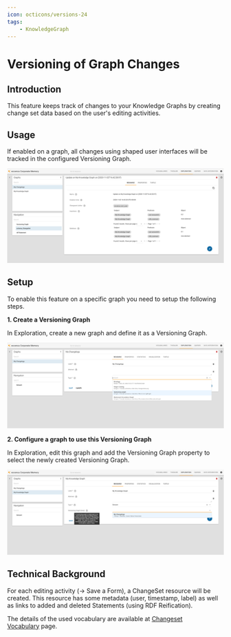 ```yaml
---
icon: octicons/versions-24
tags:
    - KnowledgeGraph
---
```

# Versioning of Graph Changes

## Introduction

This feature keeps track of changes to your Knowledge Graphs by creating change set data based on the user's editing activities.

## Usage

If enabled on a graph, all changes using shaped user interfaces will be tracked in the configured Versioning Graph.

![](./20-10-ActualChangesets.png)

## Setup

To enable this feature on a specific graph you need to setup the following steps.

**1. Create a Versioning Graph**

In Exploration, create a new graph and define it as a Versioning Graph.

![](./20-10-CreateVersioningGraph.png)

**2. Configure a graph to use this Versioning Graph**

In Exploration, edit this graph and add the Versioning Graph property to select the newly created Versioning Graph.

![](./20-10-ConfigureVersioningGraph.png)

## Technical Background

For each editing activity (→ Save a Form), a ChangeSet resource will be created. This resource has some metadata (user, timestamp, label) as well as links to added and deleted Statements (using RDF Reification).

The details of the used vocabulary are available at [Changeset Vocabulary](https://vocab.org/changeset/) page.
